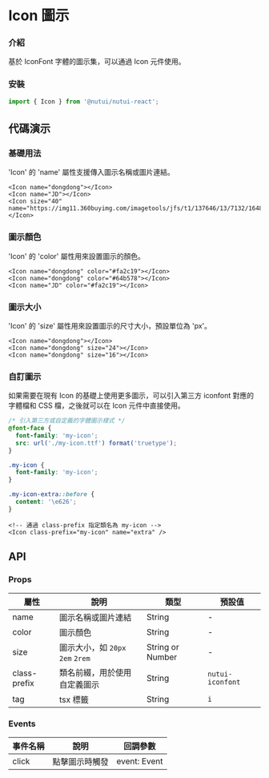 # Icon 圖示

### 介紹

基於 IconFont 字體的圖示集，可以通過 Icon 元件使用。

### 安裝

``` javascript
import { Icon } from '@nutui/nutui-react';
```

## 代碼演示

### 基礎用法

'Icon' 的 'name' 屬性支援傳入圖示名稱或圖片連結。

```tsx
<Icon name="dongdong"></Icon>
<Icon name="JD"></Icon>
<Icon size="40"  name="https://img11.360buyimg.com/imagetools/jfs/t1/137646/13/7132/1648/5f4c748bE43da8ddd/a3f06d51dcae7b60.png"></Icon>
```

### 圖示顏色

'Icon' 的 'color' 屬性用來設置圖示的顏色。

```tsx
<Icon name="dongdong" color="#fa2c19"></Icon>
<Icon name="dongdong" color="#64b578"></Icon>
<Icon name="JD" color="#fa2c19"></Icon>
```

### 圖示大小

'Icon' 的 'size' 屬性用來設置圖示的尺寸大小，預設單位為 'px'。

```tsx
<Icon name="dongdong"></Icon>
<Icon name="dongdong" size="24"></Icon>
<Icon name="dongdong" size="16"></Icon>
```

### 自訂圖示

如果需要在現有 Icon 的基礎上使用更多圖示，可以引入第三方 iconfont 對應的字體檔和 CSS 檔，之後就可以在 Icon 元件中直接使用。

```css
/* 引入第三方或自定義的字體圖示樣式 */
@font-face {
  font-family: 'my-icon';
  src: url('./my-icon.ttf') format('truetype');
}

.my-icon {
  font-family: 'my-icon';
}

.my-icon-extra::before {
  content: '\e626';
}
```

```tsx
<!-- 通過 class-prefix 指定類名為 my-icon -->
<Icon class-prefix="my-icon" name="extra" />
```

## API

### Props

| 屬性         | 說明                             | 類型             | 預設值           |
|--------------|----------------------------------|------------------|------------------|
| name         | 圖示名稱或圖片連結               | String           | -                |
| color        | 圖示顏色                         | String           | -                |
| size         | 圖示大小，如 `20px` `2em` `2rem` | String or Number | -                |
| class-prefix | 類名前綴，用於使用自定義圖示     | String           | `nutui-iconfont` |
| tag          | tsx 標籤                        | String           | `i`              |

### Events

| 事件名稱 | 說明           | 回調參數     |
|--------|----------------|--------------|
| click  | 點擊圖示時觸發 | event: Event |
